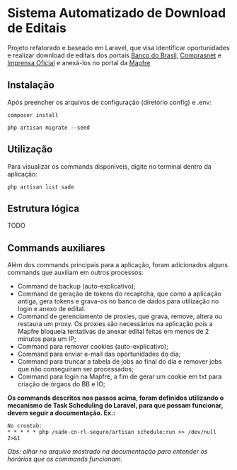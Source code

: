 # Sistema Automatizado de Download de Editais
Projeto refatorado e baseado em Laravel, que visa identificar oportunidades e realizar download de editais dos portais [Banco do Brasil](https://www.licitacoes-e.com.br/), [Comprasnet](http://www.comprasnet.gov.br/) e [Imprensa Oficial](https://www.imprensaoficial.com.br/) e anexá-los no portal da [Mapfre](http://mapfrenegociospublicos.com.br)

## Instalação
Após preencher os arquivos de configuração (diretório config) e .env:
```
composer install
```
```
php artisan migrate --seed
```
## Utilização
Para visualizar os commands disponíveis, digite no terminal dentro da aplicação:
```
php artisan list sade
```

## Estrutura lógica
TODO

## Commands auxiliares
Além dos commands principais para a aplicação, foram adicionados alguns commands que auxiliam em outros processos:
- Command de backup (auto-explicativo);
- Command de geração de tokens do recaptcha, que como a aplicação antiga, gera tokens e grava-os no banco de dados para utilização no login e anexo de edital.
- Command de gerenciamento de proxies, que grava, remove, altera ou restaura um proxy. Os proxies são necessários na aplicação pois a Mapfre bloqueia tentativas de anexar edital feitas em menos de 2 minutos para um IP;
- Command para remover cookies (auto-explicativo);
- Command para enviar e-mail das oportunidades do dia;
- Command para truncar a tabela de jobs ao final do dia e remover jobs que não conseguiram ser processados;
- Command para login na Mapfre, a fim de gerar um cookie em txt para criação de órgaos do BB e IO;

**Os commands descritos nos passos acima, foram definidos utilizando o mecanismo de Task Scheduling do Laravel, para que possam funcionar, devem seguir a documentação. Ex.:**
```
No crontab:
* * * * * php /sade-cn-rl-seguro/artisan schedule:run >> /dev/null 2>&1
```
_Obs: olhar no arquivo mostrado na documentação para entender os horários que os commands funcionam._
